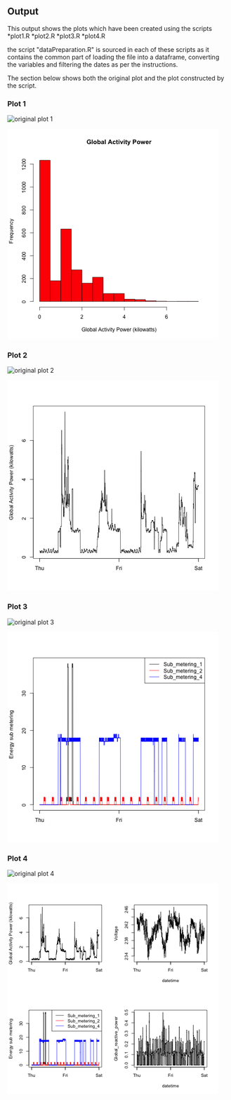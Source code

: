 ## Output 

This output shows the plots which have been created using the scripts
*plot1.R
*plot2.R
*plot3.R
*plot4.R

the script "dataPreparation.R" is sourced in each of these scripts as it contains the common part of loading the file into a dataframe, converting the variables and filtering the dates as per the instructions.


The section below shows both the original plot and the plot constructed by the script.

### Plot 1
![original plot 1](figure/unnamed-chunk-2.png)

![constructed plot 1](plot1.png) 

### Plot 2 
![original plot 2](figure/unnamed-chunk-3.png) 

![constructed plot 2](plot2.png) 

### Plot 3
![original plot 3](figure/unnamed-chunk-4.png) 

![constructed plot 3](plot3.png) 

### Plot 4
![original plot 4](figure/unnamed-chunk-5.png) 

![constructed plot 4](plot4.png) 

